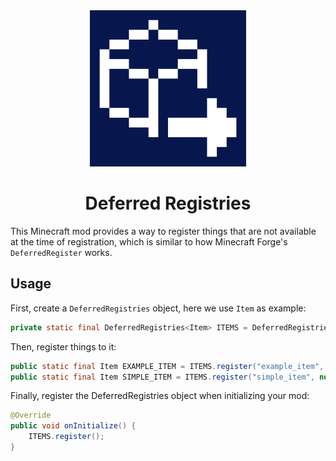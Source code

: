 <div align="center">
  <img src="https://github.com/DM-Earth/DeferredRegistries/blob/1.18/icon.png?raw=true" width = 250 alt="Deferred Registries">
  </img>
</div>

<h1 align="center"> Deferred Registries </h1>

This Minecraft mod provides a way to register things that are not available at the time of registration, which is similar to how Minecraft Forge's `DeferredRegister` works.

## Usage

First, create a `DeferredRegistries` object, here we use `Item` as example:

```java
private static final DeferredRegistries<Item> ITEMS = DeferredRegistries.create(Registry.ITEM, "example_mod");
```

Then, register things to it:

```java
public static final Item EXAMPLE_ITEM = ITEMS.register("example_item", () -> new Item(new Item.Settings()));
public static final Item SIMPLE_ITEM = ITEMS.register("simple_item", new Item(new Item.Settings()));
```

Finally, register the DeferredRegistries object when initializing your mod:

```java
@Override
public void onInitialize() {
    ITEMS.register();
}
```
